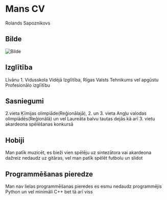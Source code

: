 # Mans CV
Rolands Sapoznikovs
## Bilde
![Bilde](https://github.com/RolandsSapoznikovs/Bildes/blob/main/IMG_20210201_154924.jpg)
## Izglītība
Līvānu 1. Vidusskola Vidējā Izglītība, Rīgas Valsts Tehnikums vel apgūstu Profesionālo izglītību
## Sasniegumi
2.vieta Ķīmijas olimpiāde(Reģionālajā), 2. un 3. vieta Angļu valodas olimpiādēs(Reģionālā) un vel Laureāta balvu tautas dejās kā arī 3. vietu akardeona spēlēšanas konkursā
## Hobiji
Man patīk muzicēt, es bieži vien spēlēju uz sintezātora vai akardeona dažreiz nedaudz uz gitāras, vel man patīk spēlēt futbolu un slidot
## Programmēšanas pieredze
Man nav lielas programmēšanas pieredes es esmu nedaudz programmējis Python un vel minimāli C++ bet tā arī viss

